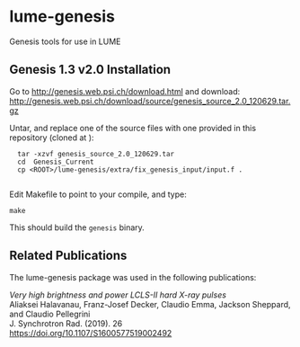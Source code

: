 # lume-genesis
Genesis tools for use in LUME

## Genesis 1.3 v2.0 Installation
Go to <http://genesis.web.psi.ch/download.html> and download:
<http://genesis.web.psi.ch/download/source/genesis_source_2.0_120629.tar.gz>

Untar, and replace one of the source files with one provided in this repository (cloned at <ROOT>):
```
  tar -xzvf genesis_source_2.0_120629.tar
  cd  Genesis_Current
  cp <ROOT>/lume-genesis/extra/fix_genesis_input/input.f .
   
```
Edit Makefile to point to your compile, and type:
```
make
```
This should build the  `genesis` binary.



## Related Publications

The lume-genesis package was used in the following publications:

*Very high brightness and power LCLS-II hard X-ray pulses*\
Aliaksei Halavanau, Franz-Josef Decker, Claudio Emma, Jackson Sheppard, and Claudio Pellegrini\
J. Synchrotron Rad. (2019). 26\
https://doi.org/10.1107/S1600577519002492


